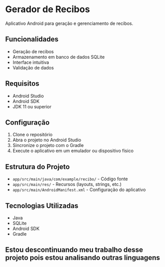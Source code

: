 # Gerador de Recibos

Aplicativo Android para geração e gerenciamento de recibos.

## Funcionalidades

- Geração de recibos
- Armazenamento em banco de dados SQLite
- Interface intuitiva
- Validação de dados

## Requisitos

- Android Studio
- Android SDK
- JDK 11 ou superior

## Configuração

1. Clone o repositório
2. Abra o projeto no Android Studio
3. Sincronize o projeto com o Gradle
4. Execute o aplicativo em um emulador ou dispositivo físico

## Estrutura do Projeto

- `app/src/main/java/com/example/recibo/` - Código fonte
- `app/src/main/res/` - Recursos (layouts, strings, etc.)
- `app/src/main/AndroidManifest.xml` - Configuração do aplicativo

## Tecnologias Utilizadas

- Java
- SQLite
- Android SDK
- Gradle

## Estou descontinuando meu trabalho desse projeto pois estou analisando outras linguagens
